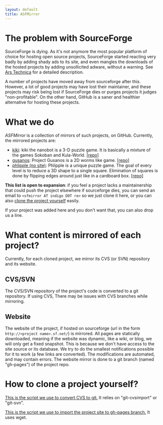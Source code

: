 ```yaml
---
layout: default
title: ASFMirror
---
```


# The problem with SourceForge

SourceForge is dying. As it's not anymore the most popular platform of choice for hosting open source projects, SourceForge started reacting very badly by adding shady ads to its site, and even mangles the downloads of the hosted projects by adding unsollicited adware, without a warning. See [Ars Technica](http://arstechnica.com/information-technology/2015/05/sourceforge-grabs-gimp-for-windows-account-wraps-installer-in-bundle-pushing-adware/) for a detailed description.

A number of projects have moved away from sourceforge after this. However, a lot of good projects may have lost their maintainer, and these projects may risk being lost if SourceForge dies or purges projects it judges "non-profitable".
On the other hand, GitHub is a saner and healthier alternative for hosting these projects.

# What we do

*ASFMirror* is a collection of mirrors of such projects, on GitHub. Currently, the mirrored projects are:

* [kiki](kiki): kiki the nanobot is a 3-D puzzle game. It is basically a mixture of the games Sokoban and Kula-World. [[repo]](https://github.com/a-sf-mirror/kiki)
* [gusanos](gusanos): Project Gusanos is a 2D worms like game. [[repo]](https://github.com/a-sf-mirror/gusanos)
* [phlipple (no site)](https://github.com/a-sf-mirror/phlipple): Phlipple is a unique puzzle game. The goal of every level is to reduce a 3D shape to a single square. Elimination of squares is done by flipping edges around just like in a cardboard box. [[repo]](https://github.com/a-sf-mirror/phlipple)

**This list is open to expansion**: if you feel a project lacks a maintainership that could push the project elsewhere if sourceforge dies, you can send an email to `<sfmirror AT indigo DOT re>` so we just clone it here, or you can also [clone the project yourself](#how-to-clone-a-project-yourself) easily.

If your project was added here and you don't want that, you can also drop us a line.

# What content is mirrored of each project?

Currently, for each cloned project, we mirror its CVS (or SVN) repository and its website.

## CVS/SVN

The CVS/SVN repository of the project's code is converted to a git repository. If using CVS, There may be issues with CVS branches while mirroring.

## Website

The website of the project, if hosted on sourceforge (url in the form `http://<project name>.sf.net/`) is mirrored. All pages are statically downloaded, meaning if the website was dynamic, like a wiki, or blog, we will only get a fixed snapshot. This is because we don't have access to the site source or its database.
We try to do the smallest notifications possible for it to work (a few links are converted). The modifications are automated, and may contain errors. The website mirror is done to a git branch (named "gh-pages") of the project repo.

# How to clone a project yourself?

[This is the script we use to convert CVS to git.](sf-repo-to-git.zsh) It relies on "git-cvsimport" or "git-svn".

[This is the script we use to import the project site to gh-pages branch.](sf-site-to-gh.zsh) It uses wget.

